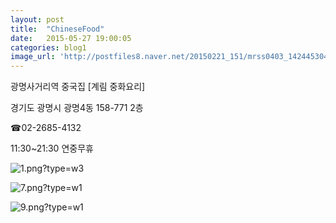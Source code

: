 ```yaml
---
layout: post
title:  "ChineseFood"
date:   2015-05-27 19:00:05
categories: blog1
image_url: 'http://postfiles8.naver.net/20150221_151/mrss0403_142445304489629csA_PNG/0.png?type=w3'
---
```


광명사거리역 중국집 [계림 중화요리]

경기도 광명시 광명4동 158-771 2층

 

 



☎02-2685-4132

11:30~21:30 연중무휴


![1.png?type=w3](http://postfiles2.naver.net/20141029_49/mrss0403_1414560113239O3TKf_PNG/1.png?type=w3)



![7.png?type=w1](http://postfiles1.naver.net/20141029_16/mrss0403_1414560116321QRAyB_PNG/7.png?type=w1)





![9.png?type=w1](http://postfiles15.naver.net/20141029_254/mrss0403_14145601168626334o_PNG/9.png?type=w1)


